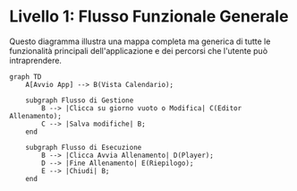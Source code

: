 # Livello 1: Flusso Funzionale Generale

Questo diagramma illustra una mappa completa ma generica di tutte le funzionalità principali dell'applicazione e dei percorsi che l'utente può intraprendere.

```mermaid
graph TD
    A[Avvio App] --> B(Vista Calendario);

    subgraph Flusso di Gestione
        B --> |Clicca su giorno vuoto o Modifica| C(Editor Allenamento);
        C --> |Salva modifiche| B;
    end

    subgraph Flusso di Esecuzione
        B --> |Clicca Avvia Allenamento| D(Player);
        D --> |Fine Allenamento| E(Riepilogo);
        E --> |Chiudi| B;
    end
```